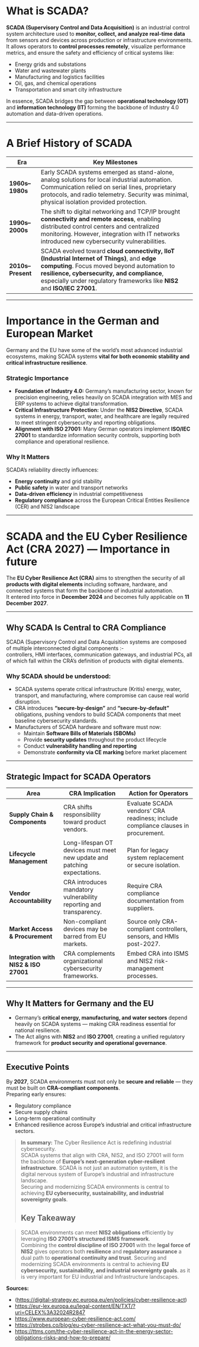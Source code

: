 # What is SCADA?

**SCADA (Supervisory Control and Data Acquisition)** is an industrial control system architecture used to **monitor, collect, and analyze real-time data** from sensors and devices across production or infrastructure environments.  
It allows operators to **control processes remotely**, visualize performance metrics, and ensure the safety and efficiency of critical systems like:

- Energy grids and substations  
- Water and wastewater plants  
- Manufacturing and logistics facilities  
- Oil, gas, and chemical operations  
- Transportation and smart city infrastructure  

In essence, SCADA bridges the gap between **operational technology (OT)** and **information technology (IT)** forming the backbone of Industry 4.0 automation and data-driven operations.

---

# A Brief History of SCADA

| **Era** | **Key Milestones** |
|----------|--------------------|
| **1960s–1980s** | Early SCADA systems emerged as stand-alone, analog solutions for local industrial automation. Communication relied on serial lines, proprietary protocols, and radio telemetry. Security was minimal, physical isolation provided protection. |
| **1990s–2000s** | The shift to digital networking and TCP/IP brought **connectivity and remote access**, enabling distributed control centers and centralized monitoring. However, integration with IT networks introduced new cybersecurity vulnerabilities. |
| **2010s–Present** | SCADA evolved toward **cloud connectivity, IIoT (Industrial Internet of Things)**, and **edge computing**. Focus moved beyond automation to **resilience, cybersecurity, and compliance**, especially under regulatory frameworks like **NIS2** and **ISO/IEC 27001**. |

---

# Importance in the German and European Market

Germany and the EU have some of the world’s most advanced industrial ecosystems, making SCADA systems **vital for both economic stability and critical infrastructure resilience**.

### Strategic Importance
- **Foundation of Industry 4.0:** Germany’s manufacturing sector, known for precision engineering, relies heavily on SCADA integration with MES and ERP systems to achieve digital transformation.  
- **Critical Infrastructure Protection:** Under the **NIS2 Directive**, SCADA systems in energy, transport, water, and healthcare are legally required to meet stringent cybersecurity and reporting obligations.  
- **Alignment with ISO 27001:** Many German operators implement **ISO/IEC 27001** to standardize information security controls, supporting both compliance and operational resilience.  

### Why It Matters
SCADA’s reliability directly influences:
- **Energy continuity** and grid stability  
- **Public safety** in water and transport networks  
- **Data-driven efficiency** in industrial competitiveness  
- **Regulatory compliance** across the European Critical Entities Resilience (CER) and NIS2 landscape  

---

# SCADA and the EU Cyber Resilience Act (CRA 2027) — Importance in future

The **EU Cyber Resilience Act (CRA)** aims to strengthen the security of all **products with digital elements** including software, hardware, and connected systems that form the backbone of industrial automation.  
It entered into force in **December 2024** and becomes fully applicable on **11 December 2027**.

---

## Why SCADA Is Central to CRA Compliance

SCADA (Supervisory Control and Data Acquisition systems are composed of multiple interconnected digital components :-  
controllers, HMI interfaces, communication gateways, and industrial PCs, all of which fall within the CRA’s definition of products with digital elements.

### Why SCADA should be understood:
- SCADA systems operate critical infrastructure (Kritis) energy, water, transport, and manufacturing, where compromise can cause real world disruption.  
- CRA introduces **“secure-by-design”** and **“secure-by-default”** obligations, pushing vendors to build SCADA components that meet baseline cybersecurity standards.  
- Manufacturers of SCADA hardware and software must now:
  - Maintain **Software Bills of Materials (SBOMs)**  
  - Provide **security updates** throughout the product lifecycle  
  - Conduct **vulnerability handling and reporting**  
  - Demonstrate **conformity via CE marking** before market placement  

---

## Strategic Impact for SCADA Operators

| **Area** | **CRA Implication** | **Action for Operators** |
|-----------|---------------------|----------------------------|
| **Supply Chain & Components** | CRA shifts responsibility toward product vendors. | Evaluate SCADA vendors’ CRA readiness; include compliance clauses in procurement. |
| **Lifecycle Management** | Long-lifespan OT devices must meet new update and patching expectations. | Plan for legacy system replacement or secure isolation. |
| **Vendor Accountability** | CRA introduces mandatory vulnerability reporting and transparency. | Require CRA compliance documentation from suppliers. |
| **Market Access & Procurement** | Non-compliant devices may be barred from EU markets. | Source only CRA-compliant controllers, sensors, and HMIs post-2027. |
| **Integration with NIS2 & ISO 27001** | CRA complements organizational cybersecurity frameworks. | Embed CRA into ISMS and NIS2 risk-management processes. |

---

## Why It Matters for Germany and the EU

- Germany’s **critical energy, manufacturing, and water sectors** depend heavily on SCADA systems — making CRA readiness essential for national resilience.  
- The Act aligns with **NIS2** and **ISO 27001**, creating a unified regulatory framework for **product security and operational governance**.

---

## Executive Points

By **2027**, SCADA environments must not only be **secure and reliable** — they must be built on **CRA-compliant components**.  
Preparing early ensures:
- Regulatory compliance  
- Secure supply chains  
- Long-term operational continuity  
- Enhanced resilience across Europe’s industrial and critical infrastructure sectors.

> **In summary:** The Cyber Resilience Act is redefining industrial cybersecurity.  
> SCADA systems that align with CRA, NIS2, and ISO 27001 will form the backbone of **Europe’s next-generation cyber-resilient infrastructure**.
> SCADA is not just an automation system, it is the digital nervous system of Europe’s industrial and infrastructure landscape.  
> Securing and modernizing SCADA environments is central to achieving **EU cybersecurity, sustainability, and industrial sovereignty goals**.
>
> ## Key Takeaway

> SCADA environments can meet **NIS2 obligations** efficiently by leveraging **ISO 27001’s structured ISMS framework**.  
> Combining the **control discipline of ISO 27001** with the **legal force of NIS2** gives operators both **resilience** and **regulatory assurance** a dual path to **operational continuity and trust**.
> Securing and modernizing SCADA environments is central to achieving **EU cybersecurity, sustainability, and industrial sovereignty goals**. as it is very important for EU industrial and Infrastructure landscapes.


**Sources:**
- (https://digital-strategy.ec.europa.eu/en/policies/cyber-resilience-act)
- https://eur-lex.europa.eu/legal-content/EN/TXT/?uri=CELEX%3A32024R2847
- https://www.european-cyber-resilience-act.com/
- https://strobes.co/blog/eu-cyber-resilience-act-what-you-must-do/
- https://ttms.com/the-cyber-resilience-act-in-the-energy-sector-obligations-risks-and-how-to-prepare/
